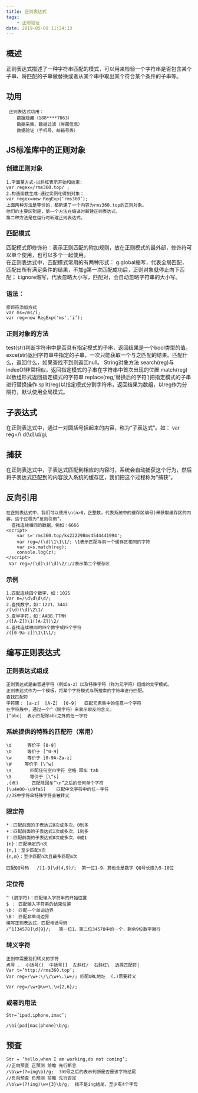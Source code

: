 ```yaml
---
title: 正则表达式
tags:
    - 正则验证
date: 2019-05-09 11:24:13
---
```


## 概述
   正则表达式描述了一种字符串匹配的模式，可以用来检验一个字符串是否包含某个子串、将匹配的子串做替换或者从某个串中取出某个符合某个条件的子串等。
## 功用
     正则表达式功用：
        数据隐藏（188****7863）
        数据采集、数据过滤（屏蔽信息）
        数据验证（手机号、邮箱号等）

## JS标准库中的正则对象
### 创建正则对象
    1.字面量方式-以斜杠表示开始和结束: 
    var regex=/rms360.top/ ;
    2.构造函数生成-通过实例化得到对象：
    var regex=new RegExp(‘rms360’);
    上面两种方法是等价的，都新建了一个内容为rms360.top的正则对象。
    他们的主要区别是，第一个方法在编译时新建正则表达式，
    第二种方法是在运行时新建正则表达式。
### 匹配模式
   匹配模式即修饰符：表示正则匹配的附加规则，放在正则模式的最外部，修饰符可以单个使用，也可以多个一起使用。  
    在正则表达式中，匹配模式常用的有两种形式：
    g:global缩写，代表全局匹配，匹配出所有满足条件的结果，不加g第一次匹配成功后，正则对象就停止向下匹配；
    i:ignore缩写，代表忽略大小写，匹配对，会自动忽略字符串的大小写。 
### 语法：   
    修饰符添加方式
    var ms=/ms/i;
	var reg=new RegExp('ms',’i’);
### 正则对象的方法
   test(str)判断字符串中是否具有指定模式的子串，返回结果是一个bool类型的值。
    exce(str)返回字符串中指定的子串，一次只能获取一个与之匹配的结果。匹配什么，返回什么，如果查找不到则返回null。
    String对象方法
    search(reg)与indexOf非常相似，返回指定模式的子串在字符串中首次出现的位置
    match(reg)以数组形式返回指定模式的字符串
    replace(reg,’替换后的字符’)把指定模式的子串进行替换操作
    split(reg)以指定模式分割字符串，返回结果为数组，以reg作为分隔符，默认使用全局模式。
## 子表达式
在正则表达式中，通过一对圆括号括起来的内容，称为“子表达式”。如：
    var reg=/\ d(\d)\d/gi;                                                                                                                                                                                              
## 捕获
在正则表达式中，子表达式匹配到相应的内容时，系统会自动捕获这个行为，然后将子表达式匹配到的内容放入系统的缓存区，我们把这个过程称为“捕获”。
## 反向引用
    在正则表达式中，我们可以使用\n(n>0，正整数，代表系统中的缓存区编号)来获取缓存区的内容，这个过程为“反向引用”。
      查找连续相同的数据，例如：6666
    <script>
        var s='rms360.top/ks222298ms4544441994';
        var reg=/(\d)\1\1\1/; \1表示匹配与前一个缓存区相同的字符
        var z=s.match(reg);
        console.log(z);
    </script>
     Var reg=/(\d)\1(\d)\2/;/2表示第二个缓存区
### 示例
    1.匹配连续四个数字，如：1025
    Var n=/\d\d\d\d/;
    2.查找数字，如：1221，3443
    /(\d)(\d)\2\1/
    3.查早字符，如：AABB,TTMM
    /([A-Z])\1([A-Z])\2/
    4.查找连续相同的四个数字或四个字符
    /([0-9a-z])\1\1\1/;
## 编写正则表达式
### 正则表达式组成
    正则表达式是由普通字符（例如a-z）以及特殊字符（称为元字符）组成的文字模式。
    正则表达式作为一个模板，将某个字符模式与所搜索的字符串进行匹配。
    查找匹配符
    字符簇： [a-z]  [A-Z]  [0-9]   匹配元素集中的任意一个字符
    在字符簇中，通过一个^（脱字符）来表示取反的含义。
    [^abc]  表示匹配除abc之外的任一字符

### 系统提供的特殊的匹配符（常用）
    \d      等价于 [0-9]
    \D      等价于 [^0-9]
    \w      等价于 [0-9A-Za-z]
    \W     等价于 [\^w]
    \s       匹配任何空白字符 空格 回车 tab
    \S       等价于 [\^s]
    .(点)     匹配除回车“\n”之后的任何单个字符
    [\u4e00-\u9fa5]    匹配中文字符中的任一字符
    //JS中字符串特殊字符会被转义   

### 限定符
    *：匹配前面的子表达式0次或多次，0到多
    +：匹配前面的子表达式1次或多次，1到多
    ?：匹配前面的子表达式0次或多次，0或1
    {n}：匹配确定的n次
    {n,}：至少匹配n次
    {n,m}：至少匹配n次且最多匹配m次
    
    匹配QQ号码   /[1-9]\d{4,9}/;  第一位1-9，其他全是数字	QQ号长度为5-10位
### 定位符
    ^ (脱字符)：匹配输入字符串的开始位置
    $ ： 匹配输入字符串的结束位置
    \b： 匹配一个单词边界
    \B： 匹配非单词边界   
    编写正则表达式，匹配电话号码
    /^1[34578]\d{9}/;   第一位1，第二位34578中的一个，剩余9位数字就行
### 转义字符
    正则中需要我们转义的字符
    点号 .  小括号()  中括号[]  左斜杠/  右斜杠\  选择匹配符|
    Var t=’http://rms360.top’;
    Var reg=/\w+:\/\/\w+\.\w+/; 匹配URL地址  (.)需要转义
    
    Var reg=/\w+@\w+\.\w{2,6}/;
### 或者的用法
    Str=’ipad,iphone,imac’;
    
    /\bi(pad|mac|phone)\b/g;
## 预查
    Str = ‘hello,when I am working,do not coming’;
    //正向预查 正预测 前瞻 先行断言
    /\b\w+(?=ing\b)/g;  ?问号之后的表示判断是否是该字符结尾
    //负向预查 负预测 前瞻 先行否定
    /\b\w+(?!ing)\w+{3}\b/g;  找不是ing结尾，至少有4个字母



